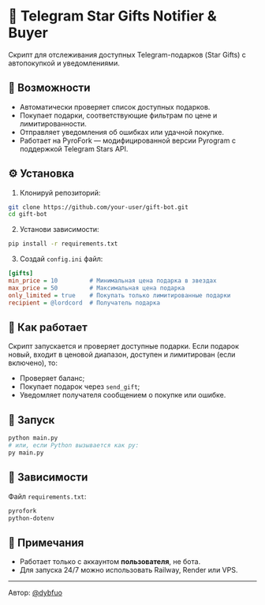 # 🎁 Telegram Star Gifts Notifier & Buyer

Скрипт для отслеживания доступных Telegram-подарков (Star Gifts) с автопокупкой и уведомлениями.

## 🚀 Возможности

- Автоматически проверяет список доступных подарков.
- Покупает подарки, соответствующие фильтрам по цене и лимитированности.
- Отправляет уведомления об ошибках или удачной покупке.
- Работает на PyroFork — модифицированной версии Pyrogram с поддержкой Telegram Stars API.

## ⚙️ Установка

1. Клонируй репозиторий:

```bash
git clone https://github.com/your-user/gift-bot.git
cd gift-bot
```

2. Установи зависимости:

```bash
pip install -r requirements.txt
```

3. Создай `config.ini` файл:

```ini
[gifts]
min_price = 10         # Минимальная цена подарка в звездах
max_price = 50         # Максимальная цена подарка
only_limited = true    # Покупать только лимитированные подарки
recipient = @lordcord  # Получатель подарка
```

## 🧠 Как работает

Скрипт запускается и проверяет доступные подарки. Если подарок новый, входит в ценовой диапазон, доступен и лимитирован (если включено), то:

* Проверяет баланс;
* Покупает подарок через `send_gift`;
* Уведомляет получателя сообщением о покупке или ошибке.

## 🏃 Запуск

```bash
python main.py
# или, если Python вызывается как py:
py main.py
```

## 📜 Зависимости

Файл `requirements.txt`:

```txt
pyrofork
python-dotenv
```

## 📌 Примечания

* Работает только с аккаунтом **пользователя**, не бота.
* Для запуска 24/7 можно использовать Railway, Render или VPS.

---

Автор: [@dybfuo](https://t.me/dybfuo)